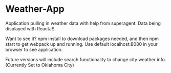 # Weather-App
Application pulling in weather data with help from superagent. Data being displayed with ReactJS.

Want to see it?
npm install to download packages needed, and then npm start to get webpack up and running.
Use default localhost:8080 in your browser to see application.

Future versions will include search functionality to change city weather info. (Currently Set to Oklahoma City)
